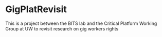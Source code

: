 # GigPlatRevisit
This is a project between the BITS lab and the Critical Platform Working Group at UW to revisit research on gig workers rights 
